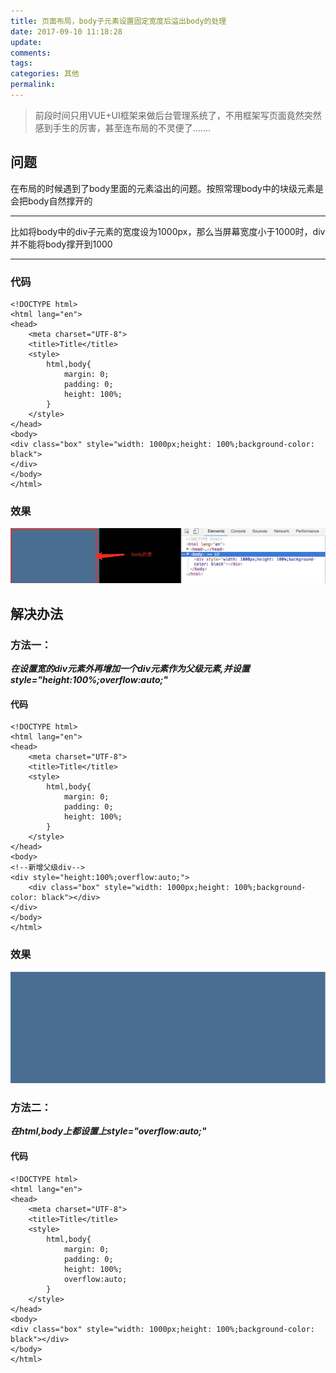 ```yaml
---
title: 页面布局，body子元素设置固定宽度后溢出body的处理
date: 2017-09-10 11:18:28
update:
comments:
tags:
categories: 其他
permalink:
---
```

>前段时间只用VUE+UI框架来做后台管理系统了，不用框架写页面竟然突然感到手生的厉害，甚至连布局的不灵便了.......
<!--more-->

## 问题
在布局的时候遇到了body里面的元素溢出的问题。按照常理body中的块级元素是会把body自然撑开的

___
比如将body中的div子元素的宽度设为1000px，那么当屏幕宽度小于1000时，div并不能将body撑开到1000
___

### 代码
```
<!DOCTYPE html>
<html lang="en">
<head>
    <meta charset="UTF-8">
    <title>Title</title>
    <style>
        html,body{
            margin: 0;
            padding: 0;
            height: 100%;
        }
    </style>
</head>
<body>
<div class="box" style="width: 1000px;height: 100%;background-color: black">
</div>
</body>
</html>
```
### 效果
![Alt 图片](/2017/09/页面布局，body子元素设置固定宽度后溢出body的处理/1.png)

## 解决办法

### 方法一：
___在设置宽的div元素外再增加一个div元素作为父级元素,并设置style="height:100%;overflow:auto;"___

#### 代码
```
<!DOCTYPE html>
<html lang="en">
<head>
    <meta charset="UTF-8">
    <title>Title</title>
    <style>
        html,body{
            margin: 0;
            padding: 0;
            height: 100%;
        }
    </style>
</head>
<body>
<!--新增父级div-->
<div style="height:100%;overflow:auto;">
	<div class="box" style="width: 1000px;height: 100%;background-color: black"></div>
</div>
</body>
</html>
```
### 效果
![Alt 图片](/2017/09/页面布局，body子元素设置固定宽度后溢出body的处理/2.png)

### 方法二：
___在html,body上都设置上style="overflow:auto;"___

#### 代码
```
<!DOCTYPE html>
<html lang="en">
<head>
    <meta charset="UTF-8">
    <title>Title</title>
    <style>
        html,body{
            margin: 0;
            padding: 0;
            height: 100%;
            overflow:auto;
        }
    </style>
</head>
<body>
<div class="box" style="width: 1000px;height: 100%;background-color: black"></div>
</body>
</html>
```